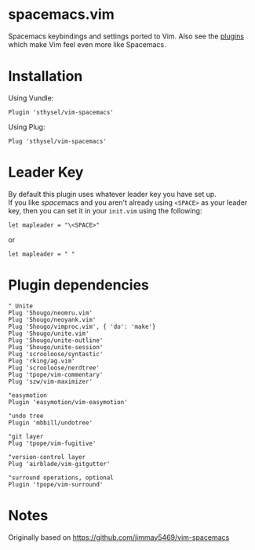# spacemacs.vim

Spacemacs keybindings and settings ported to Vim. 
Also see the [plugins](#plugin-dependencies) which make Vim feel even more like Spacemacs.


# Installation 

Using Vundle:
```
Plugin 'sthysel/vim-spacemacs'
```

Using Plug:
```
Plug 'sthysel/vim-spacemacs'
```

# Leader Key
By default this plugin uses whatever leader key you have set up.  
If you like *space*macs and you aren't already using `<SPACE>` as your leader key, then you can set it in your `init.vim` using the following:
```
let mapleader = "\<SPACE>"
```
or 
```
let mapleader = " "
```

# Plugin dependencies

```
" Unite
Plug 'Shougo/neomru.vim'
Plug 'Shougo/neoyank.vim'
Plug 'Shougo/vimproc.vim', { 'do': 'make'}
Plug 'Shougo/unite.vim'
Plug 'Shougo/unite-outline'
Plug 'Shougo/unite-session'
Plug 'scrooloose/syntastic'
Plug 'rking/ag.vim'
Plug 'scrooloose/nerdtree'
Plug 'tpope/vim-commentary'
Plug 'szw/vim-maximizer'
 
"easymotion
Plugin 'easymotion/vim-easymotion'

"undo tree
Plugin 'mbbill/undotree'

"git layer
Plug 'tpope/vim-fugitive'

"version-control layer
Plug 'airblade/vim-gitgutter'

"surround operations, optional
Plugin 'tpope/vim-surround'
```

# Notes
Originally based on https://github.com/jimmay5469/vim-spacemacs
